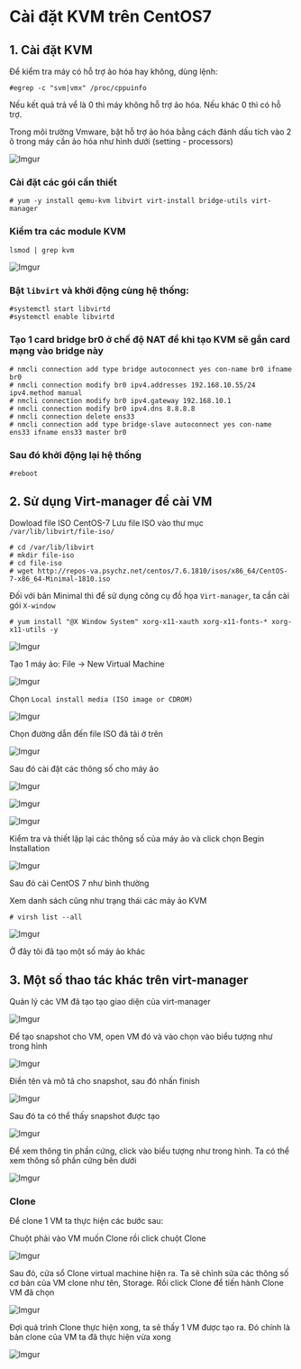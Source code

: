 # Cài đặt KVM trên CentOS7
## 1. Cài đặt KVM

Để kiểm tra máy có hỗ trợ ảo hóa hay không, dùng lệnh:

    #egrep -c "svm|vmx" /proc/cppuinfo

Nếu kết quả trả vể là 0 thì máy không hỗ trợ ảo hóa. Nếu khác 0 thì có hỗ trợ.

Trong môi trường Vmware, bật hỗ trợ ảo hóa bằng cách đánh dấu tích vào 2 ô trong máy cần ảo hóa như hình dưới (setting - processors)

![Imgur](https://i.imgur.com/MQJffPf.png)


### Cài đặt các gói cần thiết

    # yum -y install qemu-kvm libvirt virt-install bridge-utils virt-manager

### Kiểm tra các module KVM

    lsmod | grep kvm

![Imgur](https://i.imgur.com/fFg7p86.png)

### Bật `libvirt` và khởi động cùng hệ thống:

    #systemctl start libvirtd
    #systemctl enable libvirtd

### Tạo 1 card bridge br0 ở chế độ NAT để khi tạo KVM sẽ gắn card mạng vào bridge này

    # nmcli connection add type bridge autoconnect yes con-name br0 ifname br0
    # nmcli connection modify br0 ipv4.addresses 192.168.10.55/24 ipv4.method manual  
    # nmcli connection modify br0 ipv4.gateway 192.168.10.1
    # nmcli connection modify br0 ipv4.dns 8.8.8.8  
    # nmcli connection delete ens33
    # nmcli connection add type bridge-slave autoconnect yes con-name ens33 ifname ens33 master br0

### Sau đó khởi động lại hệ thống

    #reboot

## 2. Sử dụng Virt-manager để cài VM

Dowload file ISO CentOS-7 Lưu file ISO vào thư mục `/var/lib/libvirt/file-iso/`

    # cd /var/lib/libvirt
    # mkdir file-iso
    # cd file-iso
    # wget http://repos-va.psychz.net/centos/7.6.1810/isos/x86_64/CentOS-7-x86_64-Minimal-1810.iso

Đối với bản Minimal thì để sử dụng công cụ đồ họa `Virt-manager`, ta cần cài gói `X-window`

    # yum install "@X Window System" xorg-x11-xauth xorg-x11-fonts-* xorg-x11-utils -y

![Imgur](https://i.imgur.com/fFg7p86.png)

Tạo 1 máy ảo: File -> New Virtual Machine

![Imgur](https://i.imgur.com/M30K5mC.png)

Chọn `Local install media (ISO image or CDROM)`

![Imgur](https://i.imgur.com/KrBKD30.png)

Chọn đường dẫn đến file ISO đã tải ở trên

![Imgur](https://i.imgur.com/G6MJ4YP.png)

Sau đó cài đặt các thông số cho máy ảo

![Imgur](https://i.imgur.com/IkXuI9n.png)

![Imgur](https://i.imgur.com/h8Otmam.png)

![Imgur](https://i.imgur.com/bpA6gZT.png)

Kiểm tra và thiết lập lại các thông số của máy ảo và click chọn Begin Installation

![Imgur](https://i.imgur.com/AebWzEI.png)

Sau đó cài CentOS 7 như bình thường

Xem danh sách cũng như trạng thái các máy ảo KVM

    # virsh list --all

![Imgur](https://i.imgur.com/82yYgbu.png)

Ở đây tôi đã tạo một số máy ảo khác

## 3. Một số thao tác khác trên virt-manager

Quản lý các VM đã tạo tạo giao diện của virt-manager

![Imgur](https://i.imgur.com/rBdyyPN.png)

Để tạo snapshot cho VM, open VM đó và vào chọn vào biểu tượng như trong hình

![Imgur](https://i.imgur.com/yY0483V.png) 

Điền tên và mô tả cho snapshot, sau đó nhấn finish

![Imgur](https://i.imgur.com/Db9w96Y.png)

Sau đó ta có thể thấy snapshot được tạo

![Imgur](https://i.imgur.com/OEVxPoE.png)

Để xem thông tin phần cứng, click vào biểu tượng như trong hình. Ta có thể xem thông số phần cứng bên dưới

![Imgur](https://i.imgur.com/DdJl6Pw.png)

### Clone

Để clone 1 VM ta thực hiện các bước sau:

Chuột phải vào VM muốn Clone rồi click chuột Clone

![Imgur](https://i.imgur.com/T8RUAtd.png)

Sau đó, cửa sổ Clone virtual machine hiện ra. Ta sẽ chỉnh sửa các thông số cơ bản của VM clone như tên, Storage. Rồi click Clone để tiến hành Clone VM đã chọn

![Imgur](https://i.imgur.com/sku7EMD.png)

Đợi quá trình Clone thực hiện xong, ta sẽ thấy 1 VM được tạo ra. Đó chính là bản clone của VM ta đã thực hiện vừa xong

![Imgur](https://i.imgur.com/JRdvsVX.png)


